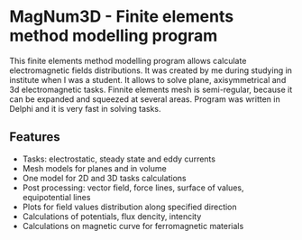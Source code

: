 # MagNum3D - Finite elements method modelling program

This finite elements method modelling program allows calculate electromagnetic
fields distributions. It was created by me during studying in institute when I
was a student. It allows to solve plane, axisymmetrical and 3d electromagnetic
tasks. Finnite elements mesh is semi-regular, because it can be expanded and
squeezed at several areas. Program was written in Delphi and it is very fast in solving tasks.

## Features

- Tasks: electrostatic, steady state and eddy currents
- Mesh models for planes and in volume
- One model for 2D and 3D tasks calculations
- Post processing: vector field, force lines, surface of values, equipotential lines
- Plots for field values distribution along specified direction
- Calculations of potentials, flux dencity, intencity
- Calculations on magnetic curve for ferromagnetic materials
